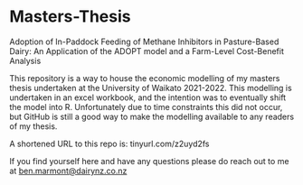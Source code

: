 # Masters-Thesis

Adoption of In-Paddock Feeding of Methane Inhibitors in Pasture-Based Dairy: An Application of the ADOPT model and a Farm-Level Cost-Benefit Analysis

This repository is a way to house the economic modelling of my masters thesis undertaken at the University of Waikato 2021-2022. This modelling is undertaken in an excel workbook, and the intention was to eventually shift the model into R. Unfortunately due to time constraints this did not occur, but GitHub is still a good way to make the modelling available to any readers of my thesis.

A shortened URL to this repo is: tinyurl.com/z2uyd2fs 

If you find yourself here and have any questions please do reach out to me at ben.marmont@dairynz.co.nz

